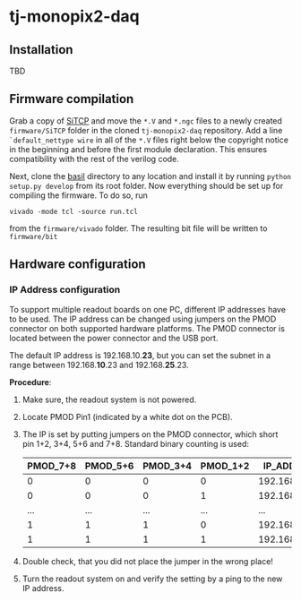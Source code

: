 # tj-monopix2-daq

## Installation
TBD

## Firmware compilation
Grab a copy of [SiTCP](https://github.com/BeeBeansTechnologies/SiTCP_Netlist_for_Kintex7) and move the `*.V` and `*.ngc` files to a newly created `firmware/SiTCP` folder in the cloned `tj-monopix2-daq` repository. Add a line `` `default_nettype wire`` in all of the `*.V` files right below the copyright notice in the beginning and before the first module declaration. This ensures compatibility with the rest of the verilog code.

Next, clone the [basil](https://github.com/SiLab-Bonn/basil) directory to any location and install it by running `python setup.py develop` from its root folder.
Now everything should be set up for compiling the firmware. To do so, run
```
vivado -mode tcl -source run.tcl
```
from the `firmware/vivado` folder. The resulting bit file will be written to `firmware/bit`

## Hardware configuration
### IP Address configuration
To support multiple readout boards on one PC, different IP addresses have to be used. The IP address can be changed using jumpers on the PMOD connector on both supported hardware platforms. The PMOD connector is located between the power connector and the USB port.

The default IP address is 192.168.10.**23**, but you can set the subnet in a range between 192.168.**10**.23 and 192.168.**25**.23.

**Procedure**:
1. Make sure, the readout system is not powered.
2. Locate PMOD Pin1 (indicated by a white dot on the PCB).
3. The IP is set by putting jumpers on the PMOD connector, which short pin 1+2, 3+4, 5+6 and 7+8. Standard binary counting is used:

      | PMOD_7+8 | PMOD_5+6 | PMOD_3+4 | PMOD_1+2 | IP_ADDRESS    |
      | -------- | -------- | -------- | -------- | ------------- |
      | 0        | 0        | 0        | 0        | 192.168.10.12 |
      | 0        | 0        | 0        | 1        | 192.168.11.12 |
      | ...      | ...      | ...      | ...      | ...           |
      | 1        | 1        | 1        | 0        | 192.168.24.12 |
      | 1        | 1        | 1        | 1        | 192.168.25.12 |

4. Double check, that you did not place the jumper in the wrong place!
5. Turn the readout system on and verify the setting by a ping to the new IP address.
